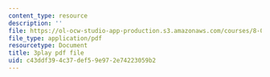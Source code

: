 ```yaml
---
content_type: resource
description: ''
file: https://ol-ocw-studio-app-production.s3.amazonaws.com/courses/8-03sc-physics-iii-vibrations-and-waves-fall-2016/c43ddf394c37def59e972e74223059b2_8kcvyoHsXrw.pdf
file_type: application/pdf
resourcetype: Document
title: 3play pdf file
uid: c43ddf39-4c37-def5-9e97-2e74223059b2
---
```

